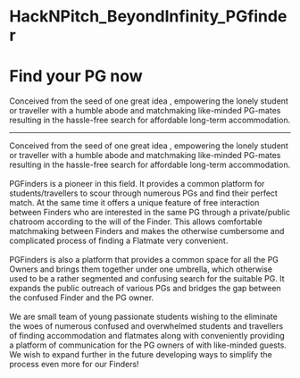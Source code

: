 # HackNPitch_BeyondInfinity_PGfinder
# Find your PG now


<p class="lead"> Conceived from the seed of one great idea , empowering the lonely student or traveller with a humble abode and matchmaking like-minded PG-mates resulting in the hassle-free search for affordable long-term accommodation.</p>
            <hr class="my-4">
            <div>
                Conceived from the seed of one great idea , empowering the lonely student or traveller with a humble abode and matchmaking like-minded PG-mates resulting in the hassle-free search for affordable long-term accommodation.
            </div>
            <br>
            <div>
                PGFinders is a pioneer in this field. It provides a common platform for students/travellers to scour through numerous PGs and find their perfect match. At the same time it offers a unique feature of free interaction between Finders who are interested in the same PG through a private/public chatroom according to the will of the Finder. This allows comfortable matchmaking between Finders and makes the otherwise cumbersome and complicated process of finding a Flatmate very convenient.
            </div>
            <br>
            <div>
                PGFinders is also a platform that provides a common space for all the PG Owners and brings them together under one umbrella, which otherwise used to be a rather segmented and confusing search for the suitable PG. It expands the public outreach of various PGs and bridges the gap between the confused Finder and the PG owner.
            </div>
            <br>
            <div>
                We are small team of young passionate students wishing to the eliminate the woes of numerous confused and overwhelmed students and travellers of finding accommodation and flatmates along with conveniently providing a platform of communication for the PG owners of with like-minded guests. We wish to expand further in the future developing ways to simplify the process even more for our Finders!
            </div>
